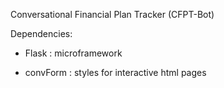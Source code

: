 
Conversational Financial Plan Tracker (CFPT-Bot)

Dependencies:

* Flask : microframework

* convForm : styles for interactive html pages 




